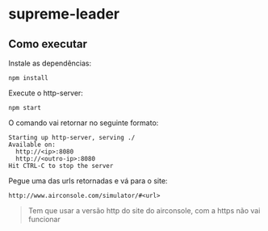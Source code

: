 # supreme-leader

## Como executar

Instale as dependências:

`npm install`

Execute o http-server:

`npm start`

O comando vai retornar no seguinte formato:
```
Starting up http-server, serving ./
Available on:
  http://<ip>:8080
  http://<outro-ip>:8080
Hit CTRL-C to stop the server
```

Pegue uma das urls retornadas e vá para o site:

`http://www.airconsole.com/simulator/#<url>`


> Tem que usar a versão http do site do airconsole, com a https não vai funcionar